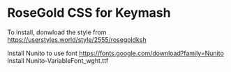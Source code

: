 # RoseGold CSS for Keymash

To install, donwload the style from https://userstyles.world/style/2555/rosegoldksh

Install Nunito to use font
https://fonts.google.com/download?family=Nunito
Install Nunito-VariableFont_wght.ttf
